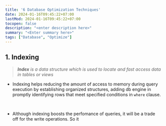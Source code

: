 ```yaml
---
title: '6 Database Optimization Techniques'
date: 2024-01-16T09:45:22+07:00
lastMod: 2024-01-16T09:45:22+07:00
tocopen: false
description: "<enter description here>"
summary: "<Enter summary here>"
tags: ["Database", "Optimize"]
---
```


## 1. Indexing

> _**Index** is a data structure which is used to locate and fast access data in tables or views_

* Indexing helps reducing the amount of access to memory during query execution by establishing organized structures, adding db engine in promptly identifying rows that meet specified conditions in `where` clause.

</br>

* Although indexing boosts the perfomance of queries, it will be a trade off for the write operations. So it
